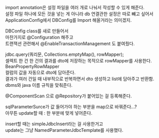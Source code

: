 import annotation은 설정 파일을 여러 개로 나눠서 작성할 수 있게 해준다.   
설정 파일 하나에 모든 것을 넣는 게 아니라 db 연결관한 설정은 따로 뺴고 싶어서   
ApplicationConfig에서 DBConfig를 Import 해올거라는 의미겠지.   

DBConfig class를 새로 만들어서  
마찬가지로 @Configuration 해주고   
트랜잭션 관련해서 @EnableTransactionManagement 도 붙여줬다.

jdbc.query(쿼리문, Collections.emptyMap(), rowMapper);   
셀렉트 한 건 한 건의 결과를 dto에 저장하는 목적으로 rowMapper를 사용한다.   
BeanPropertyRowMapper   
컬럼의 값을 자동으로 dto에 담아준다.     
결과가 여러 건일 때 내부적으로 반복하면서 dto 생성하고 list에 담아주고 반환함.   
dbms와 java 이름 규칙을 맞춰준다.   

@ComponentScan
으로 @Repository가 붙어있는 걸 등록해준다.

sqlParameterSurce가 값 들어가야 하는 부분을 map으로 바꿔준다...?   
아무튼 update할 때 : 한 부분에 맞게 넣어준다.

insert할 때는 simpleJdbcInsert라는 걸 사용한거고   
update는 그냥 NamedParameterJdbcTemplate를 사용했다.
